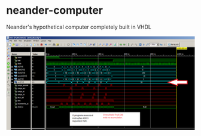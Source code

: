 # neander-computer
Neander's hypothetical computer completely built in VHDL
<br/><br/>
![ScreenShot](https://raw.githubusercontent.com/izemauricio/neander-computer/master/screenshot%20(1).png)
